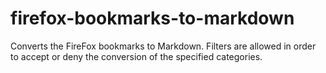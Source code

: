 # firefox-bookmarks-to-markdown
Converts the FireFox bookmarks to Markdown. Filters are allowed in order to accept or deny the conversion of the specified categories.
